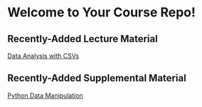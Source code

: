 # Welcome to Your Course Repo!

## Recently-Added Lecture Material

[Data Analysis with CSVs](https://github.com/nickmccarty/DS-Deloitte-02062023/blob/main/data_analysis.ipynb)

## Recently-Added Supplemental Material

[Python Data Manipulation](https://github.com/nickmccarty/DS-Deloitte-02062023/blob/main/python_data_manipulation.ipynb)
